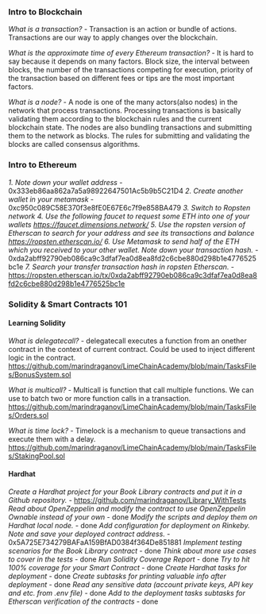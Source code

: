 ### Intro to Blockchain
*What is a transaction?* - Transaction is an action or bundle of actions. Transactions are our way to apply
changes over the blockchain.

*What is the approximate time of every Ethereum transaction?* - It is hard to say because it depends on many factors. Block size, the interval
between blocks, the number of the transactions competing for execution, priority of the transaction based on different fees or tips are
the most important factors.

*What is a node?* - A node is one of the many actors(also nodes) in the network that process transactions.
Processing transactions is basically validating them according to the blockchain rules and the current blockchain state.
The nodes are also bundling transactions and submitting them to the network as blocks. The rules for submitting and validating the
blocks are called consensus algorithms.

### Intro to Ethereum
*1. Note down your wallet address* - 0x333eb86aa862a7a5a98922647501Ac5b9b5C21D4
*2. Create another wallet in your metamask* - 0xc950c089C58E370f3e8fE0E67E6c7f9e858BA479
*3. Switch to Ropsten network*
*4. Use the following faucet to request some ETH into one of your wallets https://faucet.dimensions.network/*
*5. Use the ropsten version of Etherscan to search for your address and see its transactions and balance https://ropsten.etherscan.io/*
*6. Use Metamask to send half of the ETH which you received to your other wallet. Note down your transaction hash.* - 0xda2abff92790eb086ca9c3dfaf7ea0d8ea8fd2c6cbe880d298b1e4776525bc1e
*7. Search your transfer transaction hash in ropsten Etherscan.* - https://ropsten.etherscan.io/tx/0xda2abff92790eb086ca9c3dfaf7ea0d8ea8fd2c6cbe880d298b1e4776525bc1e

### Solidity & Smart Contracts 101

#### Learning Solidity

*What is delegatecall?* - delegatecall executes a function from an onether contract in the context of current contract.
Could be used to inject different logic in the contract. https://github.com/marindraganov/LimeChainAcademy/blob/main/TasksFiles/BonusSystem.sol

*What is multicall?* - Multicall is function that call multiple functions. We can use to batch two or more function calls in a transaction.
https://github.com/marindraganov/LimeChainAcademy/blob/main/TasksFiles/Orders.sol

*What is time lock?* - Timelock is a mechanism to queue transactions and execute them with a delay.
https://github.com/marindraganov/LimeChainAcademy/blob/main/TasksFiles/StakingPool.sol

#### Hardhat

*Create a Hardhat project for your Book Library contracts and put it in a Github repository.* - https://github.com/marindraganov/Library_WithTests
*Read about OpenZeppelin and modify the contract to use OpenZeppelin Ownable instead of your own* - done
*Modify the scripts and deploy them on Hardhat local node.*  - done
*Add configuration for deployment on Rinkeby. Note and save your deployed contract address.*  - 0x5A725E734279BAFaA159BfAD0384f364De851881
*Implement testing scenarios for the Book Library contract* - done
*Think about more use cases to cover in the tests* - done
*Run Solidity Coverage Report* - done
*Try to hit 100% coverage for your Smart Contract* - done
*Create Hardhat tasks for deployment* - done
*Create subtasks for printing valuable info after deployment* - done
*Read any sensitive data (account private keys, API key and etc. from .env file)*  - done
*Add to the deployment tasks subtasks for Etherscan verification of the contracts* - done
